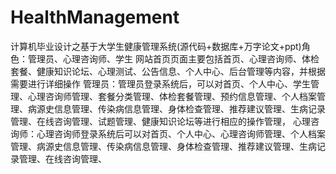 # HealthManagement
计算机毕业设计之基于大学生健康管理系统(源代码+数据库+万字论文+ppt)角色：管理员、心理咨询师、学生  网站首页页面主要包括首页、心理咨询师、体检套餐、健康知识论坛、心理测试、公告信息、个人中心、后台管理等内容，并根据需要进行详细操作  管理员：管理员登录系统后，可以对首页、个人中心、学生管理、心理咨询师管理、套餐分类管理、体检套餐管理、预约信息管理、个人档案管理、病源史信息管理、传染病信息管理、身体检查管理、推荐建议管理、生病记录管理、在线咨询管理、试题管理、健康知识论坛等进行相应的操作管理，  心理咨询师：心理咨询师登录系统后可以对首页、个人中心、心理咨询师管理、个人档案管理、病源史信息管理、传染病信息管理、身体检查管理、推荐建议管理、生病记录管理、在线咨询管理、
